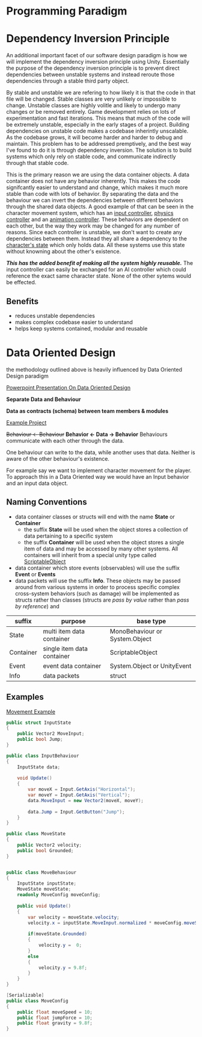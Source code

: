 # Programming Paradigm #
Dependency Inversion Principle
=====
An additional important facet of our software design paradigm is how we will implement the dependency inversion principle using Unity.  Essentially the purpose of the dependency inversion principle is to prevent direct dependencies between unstable systems and instead reroute those dependencies through a stable third party object.  

By stable and unstable we are refering to how likely it is  that the code in that file will be changed.  Stable classes are very unlikely or impossible to change.  Unstable classes are highly volitle and likely to undergo many changes or be removed entirely.  Game development relies on lots of experimentation and fast iterations.  This means that much of the code will be extremely unstable, especially in the early stages of a project.  Building dependencies on unstable code makes a codebase inherintly unscalable. As the codebase grows, it will become harder and harder to debug and maintain.  This problem has to be addressed premptively, and the best way I've found to do it is through dependency inversion.   The solution is to build systems which only rely on stable code, and communicate indirectly through that stable code.  

This is the primary reason we are using the data container objects.  A data container does not have any behavior inherently.  This makes the code signifcantly easier to understand and change, which makes it much more stable than code with lots of behavior.   By separating the data and the behaviour we can invert the dependencies between different behaviors through the shared data objects.  A good example of that can be seen in the character movement system, which has an [input controller][3], [physics controller][5] and an [animation controller][1].  These behaviors are dependent on each other, but the way they work may be changed for any number of reasons.  Since each controller is unstable, we don't want to create any dependencies between them. Instead they all share a dependency to the [character's state][2] which only holds data.  All these systems use this state without knowning about the other's existence. 


***This has the added benefit of making all the system highly reusable.***  The input controller can easily be exchanged for an AI controller which could reference the exact same character state.  None of the other sytems would be effected.

Benefits
----
- reduces unstable dependencies
- makes complex codebase easier to understand
- helps keep systems contained, modular and reusable

Data Oriented Design
=====
the methodology outlined above is heavily influenced by Data Oriented Design paradigm

[Powerpoint Presentation On Data Oriented Design](https://docs.google.com/presentation/d/1v4FO5Jq1GCgPMp6PLHjXuxqYhPgrl4XOf5EZaQhquO8/edit#slide=id.gac7dedd9b1_0_91)

**Separate Data and Behaviour**

**Data as contracts (schema) between team members & modules**


[Example Project](https://github.com/polartron/dataorienteddesign/tree/master/Assets/Scripts)

~~Behaviour <- Behaviour~~
**Behavior <- Data -> Behavior**
Behaviours communicate with each other through the data.

One behaviour can write to the data, while another uses that data.  Neither is aware of the other behaviour's existence.  

For example say we want to implement character movement for the player.  To approach this in a Data Oriented way we would have an Input behavior and an input data object.

Naming Conventions
----
- data container classes or structs will end with the name **State** or **Container**
	- the suffix **State** will be used when the object stores a collection of data pertaining to a specific system
	- the suffix **Container** will be used when the object stores a single item of data and may be accessed  by many other systems.  All containers will inherit from a special unity type called [ScriptableObject](https://docs.unity3d.com/Manual/class-ScriptableObject.html)
- data container which store events (observables) will use the suffix **Event** or **Events** 
- data packets will use the suffix **Info**. These objects may be passed around from various systems in order to process specific complex cross-system behaviors (such as damage) will be implemented as structs rather than classes (structs are *pass by value* rather than *pass by reference*) and 

| suffix | purpose | base type |
|-------|----|-------|
| State | multi item data container | MonoBehaviour or System.Object|
| Container| single item data container | ScriptableObject |
| Event | event data container | System.Object or UnityEvent |
| Info | data packets | struct |

Examples
------

[Movement Example](https://github.com/polartron/dataorienteddesign/blob/master/Assets/Scripts/8/Movement.cs)

```cs
public struct InputState
{
	public Vector2 MoveInput;
	public bool Jump;
}

```

```cs
public class InputBehaviour
{
	InputState data;
	
	void Update()
	{
		var moveX = Input.GetAxis("Horizontal");
		var moveY = Input.GetAxis("Vertical");
		data.MoveInput = new Vector2(moveX, moveY);
		
		data.Jump = Input.GetButton("Jump");
	}
}
```

```cs
public class MoveState
{
	public Vector2 velocity;
	public bool Grounded;	
}
```

```cs

public class MoveBehaviour
{
	InputState inputState;
	MoveState moveState;
	readonly MoveConfig moveConfig;
	
	public void Update()
	{
		var velocity = moveState.velocity;
		velocity.x = inputState.MoveInput.normalized * moveConfig.moveSpeed;
		
		if(moveState.Grounded)
		{
			velocity.y =  0;
		}
		else
		{
			velocity.y = 9.8f;
		}
	}
}

```

```cs
[Serializable]
public class MoveConfig
{
	public float moveSpeed = 10;
	public float jumpForce = 10;
	public float gravity = 9.8f;
}
```




[1]:https://github.com/mharris382/Software-Engineering-Capstone/blob/main/Elementals/Assets/Scripts/Character%20Movement/CharacterAnimator.cs
[2]:https://github.com/mharris382/Software-Engineering-Capstone/blob/main/Elementals/Assets/Scripts/Character%20Movement/CharacterState.cs
[3]:https://github.com/mharris382/Software-Engineering-Capstone/blob/main/Elementals/Assets/Scripts/Character%20Movement/MovementInputHandler.cs
[4]:https://github.com/mharris382/Software-Engineering-Capstone/blob/main/Elementals/Assets/Scripts/Character%20Movement/MovementState.cs
[5]:https://github.com/mharris382/Software-Engineering-Capstone/blob/main/Elementals/Assets/Scripts/Character%20Movement/CharacterMove.cs